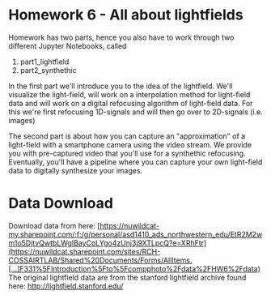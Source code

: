 # Homework 6 - All about lightfields

Homework has two parts, hence you also have to work through two different Jupyter Notebooks, called 
1. part1_lightfield
2. part2_synthethic

In the first part we'll introduce you to the idea of the lightfield. We'll visualize the light-field, will work on a interpolation method for light-field data and will work on a digital refocusing algorithm of light-field data. For this we're first refocusing 1D-signals and will then go over to 2D-signals (i.e. images)

The second part is about how you can capture an "approximation" of a light-field with a smartphone camera using the video stream. We provide you with pre-captured video that you'll use for a synthethic refocusing. Eventually, you'll have a pipeline where you can capture your own light-field data to digitally synthesize your images.

# Data Download
Download data from here: [https://nuwildcat-my.sharepoint.com/:f:/g/personal/asd1410_ads_northwestern_edu/EtR2M2wm1o5DjtvQwtbLWgIBayCoLYgo4zUnj3j9XTLpcQ?e=XRhFtr](https://nuwildcat.sharepoint.com/sites/RCH-COSSAIRTLAB/Shared%20Documents/Forms/AllItems.[…]F331%5FIntroduction%5Fto%5Fcompphoto%2Fdata%2FHW6%2Fdata)
The original lightfield data are from the stanford lightfield archive found here: http://lightfield.stanford.edu/
